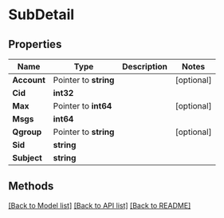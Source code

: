 # SubDetail

## Properties

Name | Type | Description | Notes
------------ | ------------- | ------------- | -------------
**Account** | Pointer to **string** |  | [optional] 
**Cid** | **int32** |  | 
**Max** | Pointer to **int64** |  | [optional] 
**Msgs** | **int64** |  | 
**Qgroup** | Pointer to **string** |  | [optional] 
**Sid** | **string** |  | 
**Subject** | **string** |  | 

## Methods


[[Back to Model list]](../README.md#documentation-for-models) [[Back to API list]](../README.md#documentation-for-api-endpoints) [[Back to README]](../README.md)


